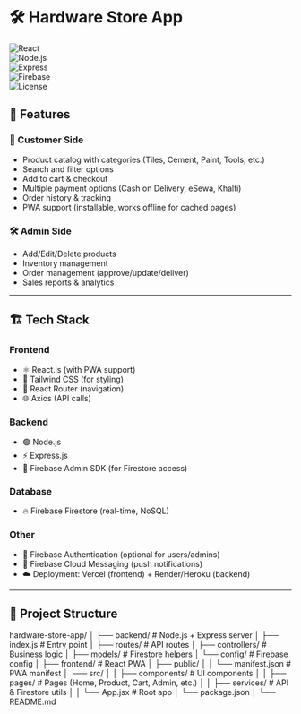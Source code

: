 # 🛠 Hardware Store App  

![React](https://img.shields.io/badge/Frontend-React-blue)  
![Node.js](https://img.shields.io/badge/Backend-Node.js-green)  
![Express](https://img.shields.io/badge/API-Express-orange)  
![Firebase](https://img.shields.io/badge/Database-Firebase-yellow)  
![License](https://img.shields.io/badge/License-MIT-lightgrey)  
## 🚀 Features

### 🛒 Customer Side
- Product catalog with categories (Tiles, Cement, Paint, Tools, etc.)
- Search and filter options
- Add to cart & checkout
- Multiple payment options (Cash on Delivery, eSewa, Khalti)
- Order history & tracking
- PWA support (installable, works offline for cached pages)

### 🛠 Admin Side
- Add/Edit/Delete products
- Inventory management
- Order management (approve/update/deliver)
- Sales reports & analytics

---

## 🏗 Tech Stack

### Frontend
- ⚛️ React.js (with PWA support)  
- 🎨 Tailwind CSS (for styling)  
- 🔀 React Router (navigation)  
- 🌐 Axios (API calls)  

### Backend
- 🟢 Node.js  
- ⚡ Express.js  
- 🔑 Firebase Admin SDK (for Firestore access)  

### Database
- 🔥 Firebase Firestore (real-time, NoSQL)  

### Other
- 🔐 Firebase Authentication (optional for users/admins)  
- 📲 Firebase Cloud Messaging (push notifications)  
- ☁️ Deployment: Vercel (frontend) + Render/Heroku (backend)  

---

## 📂 Project Structure

hardware-store-app/
│
├── backend/ # Node.js + Express server
│ ├── index.js # Entry point
│ ├── routes/ # API routes
│ ├── controllers/ # Business logic
│ ├── models/ # Firestore helpers
│ └── config/ # Firebase config
│
├── frontend/ # React PWA
│ ├── public/
│ │ └── manifest.json # PWA manifest
│ ├── src/
│ │ ├── components/ # UI components
│ │ ├── pages/ # Pages (Home, Product, Cart, Admin, etc.)
│ │ ├── services/ # API & Firestore utils
│ │ └── App.jsx # Root app
│ └── package.json
│
└── README.md
